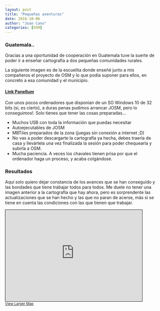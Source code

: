 ```yaml
---
layout: post
title: "Pequeñas aventuras"
date: 2016-10-06
author: "Joan Cano"
categories: [OSM]
---
```


### Guatemala..

Gracias a una oportunidad de cooperación en Guatemala tuve la suerte de poder ir a enseñar cartografía a dos pequeñas comunidades rurales.

La siguiente imagen es de la escuelita donde enseñé junto a mis compañeros el proyecto de OSM y lo que podía suponer para ellos, en concreto a esa comunidad y el municipio.

#### [Link Panellum](http://38994238.servicio-online.net/joancano.github.io/panos/panellum.html)


Con unos pocos ordenadores que disponían de un SO Windows 10 de 32 bits (si, es cierto), a duras penas pudimos
arrancar JOSM, pero lo conseguimos!. Solo tienes que tener las cosas preparadas...


- Muchos USB con toda la información que puedas necesitar
- Autoejecutables de JOSM
- MBTiles preparados de la zona (juegas sin conexión a internet ;D)
- No vas a poder descargarte la cartografía ya hecha, debes traerla de casa y llevártela una vez finalizada la sesión para poder chequearla y subirla a OSM.
- Mucha paciencia. A veces los chavales tienen prisa por que el ordenador haga un proceso, y acaba colgándose.


### Resultados

Aquí solo quiero dejar constancia de los avances que se han conseguido y las bondades que tiene trabajar todos para todos. Me duele no tener una imagen anterior a la cartografía que hay ahora, pero es sorprendente las actualizaciones que se han hecho y las que no paran de acerse, más si se tiene en cuenta las condiciones con las que tienen que trabajar.
<br>

<iframe width="450" height="300" frameborder="0" scrolling="no" marginheight="0" marginwidth="0" 		src="https://www.openstreetmap.org/export/embed.html?bbox=-90.31596422195436%2C15.457568384197668%2C-90.29341220855714%2C15.470349161406482&amp;layer=mapnik&amp;marker=15.463958871391037%2C-90.30468821525574" style="border: 1px solid black"></iframe><br/><small><a href="https://www.openstreetmap.org/?mlat=15.4640&amp;mlon=-90.3047#map=16/15.4640/-90.3047">View Larger Map</a></small>
